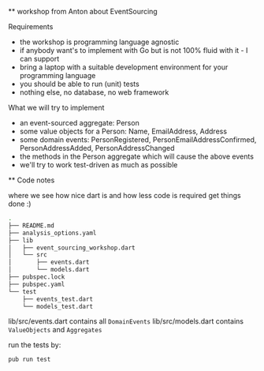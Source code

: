 ** workshop from Anton about EventSourcing

Requirements

* the workshop is programming language agnostic
* if anybody want's to implement with Go but is not 100% fluid with it - I can support
* bring a laptop with a suitable development environment for your programming language
* you should be able to run (unit) tests
* nothing else, no database, no web framework

What we will try to implement

* an event-sourced aggregate: Person
* some value objects for a Person: Name, EmailAddress, Address
* some domain events: PersonRegistered, PersonEmailAddressConfirmed, PersonAddressAdded, PersonAddressChanged
* the methods in the Person aggregate which will cause the above events
* we'll try to work test-driven as much as possible

** Code notes

where we see how nice dart is and how less code is required get things done :)

```bash
.
├── README.md
├── analysis_options.yaml
├── lib
│   ├── event_sourcing_workshop.dart
│   └── src
│       ├── events.dart
│       └── models.dart
├── pubspec.lock
├── pubspec.yaml
└── test
    ├── events_test.dart
    └── models_test.dart
```

lib/src/events.dart contains all `DomainEvents`
lib/src/models.dart contains `ValueObjects` and `Aggregates`

run the tests by:

```bash
pub run test
```
